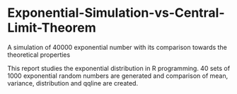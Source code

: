 # Exponential-Simulation-vs-Central-Limit-Theorem
A simulation of 40000 exponential number with its comparison towards the theoretical properties

This report studies the exponential distribution in R programming. 40 sets of 1000 exponential random numbers are generated and comparison of mean, variance, distribution and qqline are created.
